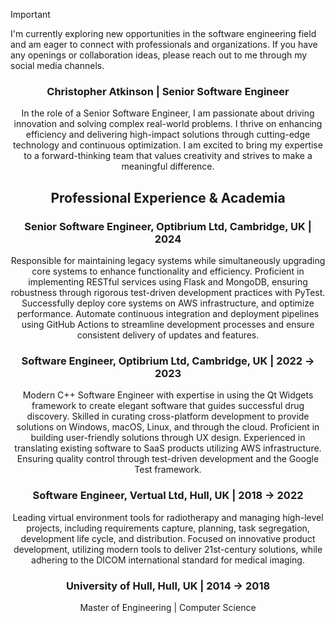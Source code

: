 > [!IMPORTANT]  
> I'm currently exploring new opportunities in the software engineering field and am eager to connect with professionals and organizations. If you have any openings or collaboration ideas, please reach out to me through my social media channels.

<div align='center'>
  <h3>Christopher Atkinson | Senior Software Engineer</h2>
  <p>
      In the role of a Senior Software Engineer, I am passionate about driving innovation and solving complex
      real-world problems. I thrive on enhancing efficiency and delivering high-impact solutions through
      cutting-edge technology and continuous optimization. I am excited to bring my expertise to a
      forward-thinking team that values creativity and strives to make a meaningful difference.
  </p>
  <div>
    <h2>Professional Experience & Academia </h2>
    <h3>Senior Software Engineer, Optibrium Ltd, Cambridge, UK | 2024</h3>
    <p>
      Responsible for maintaining legacy systems while simultaneously upgrading core systems
      to enhance functionality and efficiency. Proficient in implementing RESTful services
      using Flask and MongoDB, ensuring robustness through rigorous test-driven
      development practices with PyTest. Successfully deploy core systems on AWS
      infrastructure, and optimize performance. Automate continuous integration and
      deployment pipelines using GitHub Actions to streamline development processes and
      ensure consistent delivery of updates and features.
    </p>
    <h3>Software Engineer, Optibrium Ltd, Cambridge, UK | 2022 -> 2023</h3>
    <p>
      Modern C++ Software Engineer with expertise in using the Qt Widgets framework to
      create elegant software that guides successful drug discovery. Skilled in curating
      cross-platform development to provide solutions on Windows, macOS, Linux, and through
      the cloud. Proficient in building user-friendly solutions through UX design. Experienced
      in translating existing software to SaaS products utilizing AWS infrastructure. Ensuring
      quality control through test-driven development and the Google Test framework.
    </p>
    <h3>Software Engineer, Vertual Ltd, Hull, UK | 2018 -> 2022</h3>
    <p>
      Leading virtual environment tools for radiotherapy and managing high-level projects,
      including requirements capture, planning, task segregation, development life cycle, and
      distribution. Focused on innovative product development, utilizing modern tools to deliver
      21st-century solutions, while adhering to the DICOM international standard for medical
      imaging.
    </p>
    <h3>University of Hull, Hull, UK | 2014 -> 2018</h3>
    <p>Master of Engineering | Computer Science</p>
  </p>
</div>
